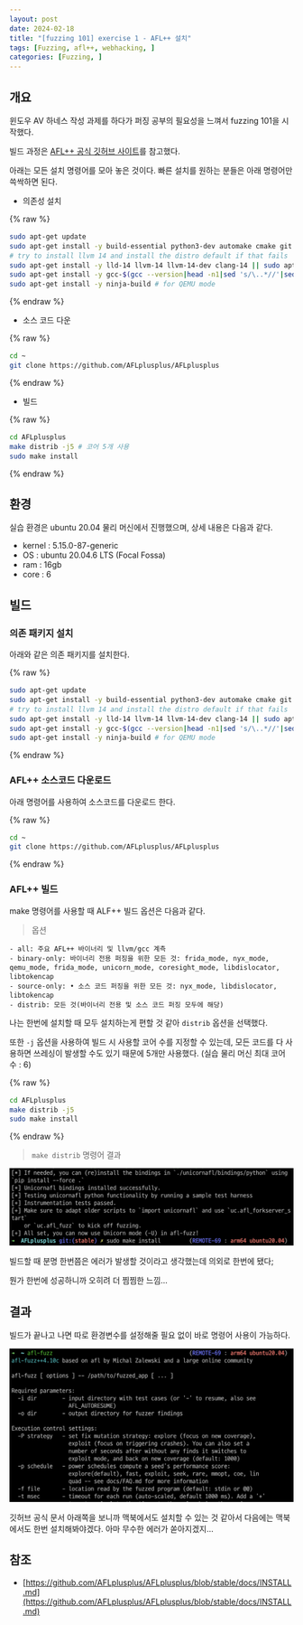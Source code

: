 ```yaml
---
layout: post
date: 2024-02-18
title: "[fuzzing 101] exercise 1 - AFL++ 설치"
tags: [Fuzzing, afl++, webhacking, ]
categories: [Fuzzing, ]
---
```



## 개요


윈도우 AV 하네스 작성 과제를 하다가 퍼징 공부의 필요성을 느껴서 fuzzing 101을 시작했다. 


빌드 과정은 [AFL++ 공식 깃허브 사이트](https://github.com/AFLplusplus/AFLplusplus/blob/stable/docs/INSTALL.md)를 참고했다.


아래는 모든 설치 명령어를 모아 놓은 것이다. 빠른 설치를 원하는 분들은 아래 명령어만 쓱싹하면 된다.

- 의존성 설치

{% raw %}
```bash
sudo apt-get update
sudo apt-get install -y build-essential python3-dev automake cmake git flex bison libglib2.0-dev libpixman-1-dev python3-setuptools cargo libgtk-3-dev
# try to install llvm 14 and install the distro default if that fails
sudo apt-get install -y lld-14 llvm-14 llvm-14-dev clang-14 || sudo apt-get install -y lld llvm llvm-dev clang
sudo apt-get install -y gcc-$(gcc --version|head -n1|sed 's/\..*//'|sed 's/.* //')-plugin-dev libstdc++-$(gcc --version|head -n1|sed 's/\..*//'|sed 's/.* //')-dev
sudo apt-get install -y ninja-build # for QEMU mode
```
{% endraw %}

- 소스 코드 다운

{% raw %}
```bash
cd ~
git clone https://github.com/AFLplusplus/AFLplusplus
```
{% endraw %}

- 빌드

{% raw %}
```bash
cd AFLplusplus
make distrib -j5 # 코어 5개 사용
sudo make install
```
{% endraw %}


## 환경


실습 환경은 ubuntu 20.04 물리 머신에서 진행했으며, 상세 내용은 다음과 같다.

- kernel : 5.15.0-87-generic
- OS : ubuntu 20.04.6 LTS (Focal Fossa)
- ram : 16gb
- core : 6

## 빌드


### 의존 패키지 설치


아래와 같은 의존 패키지를 설치한다. 


{% raw %}
```bash
sudo apt-get update
sudo apt-get install -y build-essential python3-dev automake cmake git flex bison libglib2.0-dev libpixman-1-dev python3-setuptools cargo libgtk-3-dev
# try to install llvm 14 and install the distro default if that fails
sudo apt-get install -y lld-14 llvm-14 llvm-14-dev clang-14 || sudo apt-get install -y lld llvm llvm-dev clang
sudo apt-get install -y gcc-$(gcc --version|head -n1|sed 's/\..*//'|sed 's/.* //')-plugin-dev libstdc++-$(gcc --version|head -n1|sed 's/\..*//'|sed 's/.* //')-dev
sudo apt-get install -y ninja-build # for QEMU mode
```
{% endraw %}


### AFL++ 소스코드 다운로드


아래 명령어를 사용하여 소스코드를 다운로드 한다.


{% raw %}
```bash
cd ~
git clone https://github.com/AFLplusplus/AFLplusplus
```
{% endraw %}


### AFL++ 빌드


make 명령어를 사용할 때 ALF++ 빌드 옵션은 다음과 같다.


> 옵션

	- all: 주요 AFL++ 바이너리 및 llvm/gcc 계측
	- binary-only: 바이너리 전용 퍼징을 위한 모든 것: frida_mode, nyx_mode, qemu_mode, frida_mode, unicorn_mode, coresight_mode, libdislocator, libtokencap
	- source-only: • 소스 코드 퍼징을 위한 모든 것: nyx_mode, libdislocator, libtokencap
	- distrib: 모든 것(바이너리 전용 및 소스 코드 퍼징 모두에 해당)

나는 한번에 설치할 때 모두 설치하는게 편할 것 같아 `distrib` 옵션을 선택했다.


또한 `-j` 옵션을 사용하여 빌드 시 사용할 코어 수를 지정할 수 있는데, 모든 코드를 다 사용하면 쓰레싱이 발생할 수도 있기 때문에 5개만 사용했다. (실습 물리 머신 최대 코어 수 : 6)


{% raw %}
```bash
cd AFLplusplus
make distrib -j5
sudo make install
```
{% endraw %}


> `make distrib` 명령어 결과


![0](/assets/img/2024-02-18-[fuzzing-101]-exercise-1---AFL++-설치.md/0.png)


빌드할 때 분명 한번쯤은 에러가 발생할 것이라고 생각했는데 의외로 한번에 됐다; 


뭔가 한번에 성공하니까 오히려 더 찜찜한 느낌…


## 결과


빌드가 끝나고 나면 따로 환경변수를 설정해줄 필요 없이 바로 명령어 사용이 가능하다.


![1](/assets/img/2024-02-18-[fuzzing-101]-exercise-1---AFL++-설치.md/1.png)


깃허브 공식 문서 아래쪽을 보니까 맥북에서도 설치할 수 있는 것 같아서 다음에는 맥북에서도 한번 설치해봐야겠다. 아마 무수한 에러가 쏟아지겠지…


## 참조

- [https://github.com/AFLplusplus/AFLplusplus/blob/stable/docs/INSTALL.md](https://github.com/AFLplusplus/AFLplusplus/blob/stable/docs/INSTALL.md)
